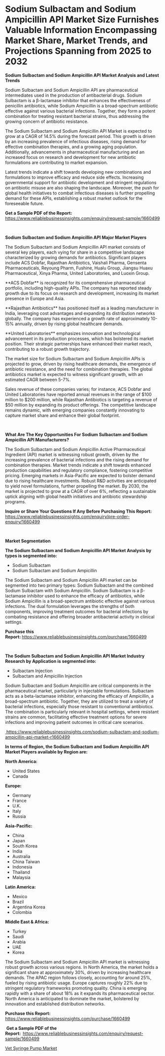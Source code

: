 <p><h1>Sodium Sulbactam and Sodium Ampicillin API Market Size Furnishes Valuable Information Encompassing Market Share, Market Trends, and Projections Spanning from 2025 to 2032</h1></p><p><strong>Sodium Sulbactam and Sodium Ampicillin API Market Analysis and Latest Trends</strong></p>
<p><p>Sodium Sulbactam and Sodium Ampicillin API are pharmaceutical intermediates used in the production of antibacterial drugs. Sodium Sulbactam is a β-lactamase inhibitor that enhances the effectiveness of penicillin antibiotics, while Sodium Ampicillin is a broad-spectrum antibiotic effective against various bacterial infections. Together, they form a potent combination for treating resistant bacterial strains, thus addressing the growing concern of antibiotic resistance.</p><p>The Sodium Sulbactam and Sodium Ampicillin API Market is expected to grow at a CAGR of 14.5% during the forecast period. This growth is driven by an increasing prevalence of infectious diseases, rising demand for effective combination therapies, and a growing aging population. Additionally, advancements in pharmaceutical manufacturing and an increased focus on research and development for new antibiotic formulations are contributing to market expansion.</p><p>Latest trends indicate a shift towards developing new combinations and formulations to improve efficacy and reduce side effects. Increasing governmental support for antibiotic development and stringent regulations on antibiotic misuse are also shaping the landscape. Moreover, the push for global health initiatives to combat infectious diseases is further propelling demand for these APIs, establishing a robust market outlook for the foreseeable future.</p></p>
<p><strong>Get a Sample PDF of the Report:&nbsp;</strong> <a href="https://www.reliablebusinessinsights.com/enquiry/request-sample/1660499?utm_campaign=2306&utm_medium=2&utm_source=Github&utm_content=ia&utm_term=29032025&utm_id=sodium-sulbactam-and-sodium-ampicillin-api">https://www.reliablebusinessinsights.com/enquiry/request-sample/1660499</a></p>
<p>&nbsp;</p>
<p><strong>Sodium Sulbactam and Sodium Ampicillin API Major Market Players</strong></p>
<p><p>The Sodium Sulbactam and Sodium Ampicillin API market consists of several key players, each vying for share in a competitive landscape characterized by growing demands for antibiotics. Significant players include ACS Dobfar, Rajasthan Antibiotics, Vaishali Pharma, Gensenta Pharmaceuticals, Reyoung Pharm, Fushine, Hualu Group, Jiangsu Huaxu Pharmaceutical, Xinya Pharma, United Laboratories, and Luoxin Group.</p><p>**ACS Dobfar** is recognized for its comprehensive pharmaceutical portfolio, including high-quality APIs. The company has reported steady growth due to its focus on research and development, increasing its market presence in Europe and Asia.</p><p>**Rajasthan Antibiotics** has positioned itself as a leading manufacturer in India, leveraging cost advantages and expanding its distribution networks globally. The company has experienced a growth rate of approximately 10-15% annually, driven by rising global healthcare demands.</p><p>**United Laboratories** emphasizes innovation and technological advancement in its production processes, which has bolstered its market position. Their strategic partnerships have enhanced their market reach, contributing to a robust growth trajectory.</p><p>The market size for Sodium Sulbactam and Sodium Ampicillin APIs is projected to grow, driven by rising healthcare demands, the emergence of antibiotic resistance, and the need for combination therapies. The global antibiotics market is expected to witness significant growth, with an estimated CAGR between 5-7%.</p><p>Sales revenue of these companies varies; for instance, ACS Dobfar and United Laboratories have reported annual revenues in the range of $100 million to $200 million, while Rajasthan Antibiotics is targeting a revenue of $50 million by expanding its product offerings. The competitive landscape remains dynamic, with emerging companies constantly innovating to capture market share and enhance their global footprint.</p></p>
<p>&nbsp;</p>
<p><strong>What Are The Key Opportunities For Sodium Sulbactam and Sodium Ampicillin API Manufacturers?</strong></p>
<p><p>The Sodium Sulbactam and Sodium Ampicillin Active Pharmaceutical Ingredient (API) market is witnessing robust growth, driven by the increasing prevalence of bacterial infections and the rising demand for combination therapies. Market trends indicate a shift towards enhanced production capabilities and regulatory compliance, fostering competitive pricing. Emerging markets in Asia-Pacific are expected to bolster demand due to rising healthcare investments. Robust R&D activities are anticipated to yield novel formulations, further propelling the market. By 2030, the market is projected to grow at a CAGR of over 6%, reflecting a sustainable uptick aligning with global health initiatives and antibiotic stewardship programs.</p></p>
<p><strong>Inquire or Share Your Questions If Any Before Purchasing This Report:</strong> <a href="https://www.reliablebusinessinsights.com/enquiry/pre-order-enquiry/1660499?utm_campaign=2306&utm_medium=2&utm_source=Github&utm_content=ia&utm_term=29032025&utm_id=sodium-sulbactam-and-sodium-ampicillin-api">https://www.reliablebusinessinsights.com/enquiry/pre-order-enquiry/1660499</a></p>
<p>&nbsp;</p>
<p><strong>Market Segmentation</strong></p>
<p><strong>The Sodium Sulbactam and Sodium Ampicillin API Market Analysis by types is segmented into:</strong></p>
<p><ul><li>Sodium Sulbactam</li><li>Sodium Sulbactam and Sodium Ampicillin</li></ul></p>
<p><p>The Sodium Sulbactam and Sodium Ampicillin API market can be segmented into two primary types: Sodium Sulbactam and the combined Sodium Sulbactam with Sodium Ampicillin. Sodium Sulbactam is a β-lactamase inhibitor used to enhance the efficacy of antibiotics, while Sodium Ampicillin is a broad-spectrum antibiotic effective against various infections. The dual formulation leverages the strengths of both components, improving treatment outcomes for bacterial infections by combating resistance and offering broader antibacterial activity in clinical settings.</p></p>
<p><strong>Purchase this Report:&nbsp;</strong><a href="https://www.reliablebusinessinsights.com/purchase/1660499?utm_campaign=2306&utm_medium=2&utm_source=Github&utm_content=ia&utm_term=29032025&utm_id=sodium-sulbactam-and-sodium-ampicillin-api">https://www.reliablebusinessinsights.com/purchase/1660499</a></p>
<p>&nbsp;</p>
<p><strong>The Sodium Sulbactam and Sodium Ampicillin API Market Industry Research by Application is segmented into:</strong></p>
<p><ul><li>Sulbactam Injection</li><li>Sulbactam and Ampicillin Injection</li></ul></p>
<p><p>Sodium Sulbactam and Sodium Ampicillin are critical components in the pharmaceutical market, particularly in injectable formulations. Sulbactam acts as a beta-lactamase inhibitor, enhancing the efficacy of Ampicillin, a broad-spectrum antibiotic. Together, they are utilized to treat a variety of bacterial infections, especially those resistant to conventional antibiotics. The combination is particularly relevant in hospital settings, where resistant strains are common, facilitating effective treatment options for severe infections and improving patient outcomes in critical care scenarios.</p></p>
<p><a href="https://www.reliablebusinessinsights.com/sodium-sulbactam-and-sodium-ampicillin-api-market-r1660499?utm_campaign=2306&utm_medium=2&utm_source=Github&utm_content=ia&utm_term=29032025&utm_id=sodium-sulbactam-and-sodium-ampicillin-api">&nbsp;https://www.reliablebusinessinsights.com/sodium-sulbactam-and-sodium-ampicillin-api-market-r1660499</a></p>
<p><strong>In terms of Region, the Sodium Sulbactam and Sodium Ampicillin API Market Players available by Region are:</strong></p>
<p>
    <p> <strong> North America: </strong>
        <ul>
            <li>United States</li>
            <li>Canada</li>
        </ul>
        </p> 
    <p> <strong> Europe: </strong>
        <ul>
            <li>Germany</li>
            <li>France</li>
            <li>U.K.</li>
            <li>Italy</li>
            <li>Russia</li>
        </ul>
        </p> 
    <p> <strong> Asia-Pacific: </strong>
        <ul>
            <li>China</li>
            <li>Japan</li>
            <li>South Korea</li>
            <li>India</li>
            <li>Australia</li>
            <li>China Taiwan</li>
            <li>Indonesia</li>
            <li>Thailand</li>
            <li>Malaysia</li>
        </ul>
        </p> 
    <p> <strong> Latin America: </strong>
        <ul>
            <li>Mexico</li>
            <li>Brazil</li>
            <li>Argentina Korea</li>
            <li>Colombia</li>
        </ul>
        </p> 
    <p> <strong> Middle East & Africa: </strong>
        <ul>
            <li>Turkey</li>
            <li>Saudi</li>
            <li>Arabia</li>
            <li>UAE</li>
            <li>Korea</li>
        </ul>
    </p>
    </p>
<p><p>The Sodium Sulbactam and Sodium Ampicillin API market is witnessing robust growth across various regions. In North America, the market holds a significant share at approximately 30%, driven by increasing healthcare demands. The APAC region follows closely, accounting for around 25%, fueled by rising antibiotic usage. Europe captures roughly 22% due to stringent regulatory frameworks promoting quality. China is emerging rapidly with a share of about 18% as it expands its pharmaceutical sector. North America is anticipated to dominate the market, bolstered by innovation and established distribution networks.</p></p>
<p><strong>Purchase this Report: </strong><a href="https://www.reliablebusinessinsights.com/purchase/1660499?utm_campaign=2306&utm_medium=2&utm_source=Github&utm_content=ia&utm_term=29032025&utm_id=sodium-sulbactam-and-sodium-ampicillin-api">https://www.reliablebusinessinsights.com/purchase/1660499</a></p>
<p>&nbsp;<strong>Get a Sample PDF of the Report:&nbsp;&nbsp;</strong><a href="https://www.reliablebusinessinsights.com/enquiry/request-sample/1660499?utm_campaign=2306&utm_medium=2&utm_source=Github&utm_content=ia&utm_term=29032025&utm_id=sodium-sulbactam-and-sodium-ampicillin-api">https://www.reliablebusinessinsights.com/enquiry/request-sample/1660499</a></p>
<p><strong></strong></p>
<p><p><a href="https://github.com/comasnickie/Market-Research-Report-List-1/blob/main/vet-syringe-pump-market.md?utm_campaign=2306&utm_medium=2&utm_source=Github&utm_content=ia&utm_term=29032025&utm_id=sodium-sulbactam-and-sodium-ampicillin-api">Vet Syringe Pump Market</a></p></p>
